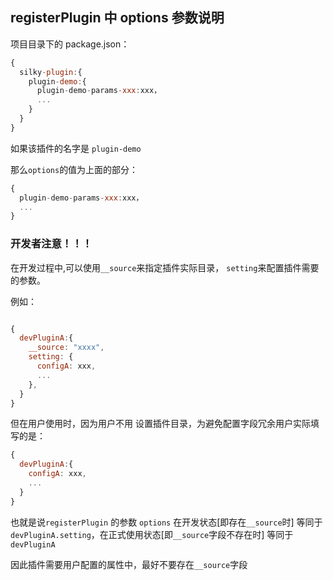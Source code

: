 ## registerPlugin 中 options 参数说明

项目目录下的 package.json：
```js
{
  silky-plugin:{
    plugin-demo:{
      plugin-demo-params-xxx:xxx，
      ...
    }
  }
}
```

如果该插件的名字是 `plugin-demo`

那么`options`的值为上面的部分：

```js
{
  plugin-demo-params-xxx:xxx，
  ...
}
```

### 开发者注意！！！

在开发过程中,可以使用`__source`来指定插件实际目录， `setting`来配置插件需要的参数。

例如：

```js

{
  devPluginA:{
    __source: "xxxx",
    setting: {
      configA: xxx,
      ...
    },
  }
}

```

但在用户使用时，因为用户不用 设置插件目录，为避免配置字段冗余用户实际填写的是：

```js
{
  devPluginA:{
    configA: xxx,
    ...
  }
}
```

也就是说`registerPlugin` 的参数 `options`  在开发状态[即存在`__source`时] 等同于 `devPluginA.setting`，在正式使用状态[即`__source`字段不存在时] 等同于 `devPluginA`

因此插件需要用户配置的属性中，最好不要存在`__source`字段
